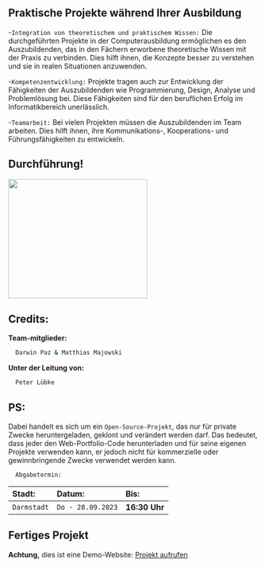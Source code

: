 ## Praktische Projekte während Ihrer Ausbildung
-`Integration von theoretischem und praktischem Wissen:`
Die durchgeführten Projekte in der Computerausbildung ermöglichen es den Auszubildenden, 
das in den Fächern erworbene theoretische Wissen mit der Praxis zu verbinden. 
Dies hilft ihnen, die Konzepte besser zu verstehen und sie in realen Situationen anzuwenden.

-`Kompetenzentwicklung:`
Projekte tragen auch zur Entwicklung der Fähigkeiten der Auszubildenden wie Programmierung, 
Design, Analyse und Problemlösung bei. Diese Fähigkeiten sind für den beruflichen Erfolg im Informatikbereich unerlässlich.

-`Teamarbeit:`
Bei vielen Projekten müssen die Auszubildenden im Team arbeiten. 
Dies hilft ihnen, ihre Kommunikations-, Kooperations- und Führungsfähigkeiten zu entwickeln.

## Durchführung!

<p align='left'>
<img src="https://media.giphy.com/media/gh0RRgkTXedvF0pDc0/giphy.gif" width="280" height="240" frameBorder="0" class="giphy-embed" allowFullScreen></img></p>
<p align="left">

## Credits:

**Team-mitglieder:**

```bash
  Darwin Paz & Matthias Majowski
```
**Unter der Leitung von:**
```bash
  Peter Lübke
```
## PS:
Dabei handelt es sich um ein `Open-Source-Projekt`, das nur für private Zwecke heruntergeladen, geklont und verändert werden darf. 
Das bedeutet, dass jeder den Web-Portfolio-Code herunterladen und für seine eigenen Projekte verwenden kann, 
er jedoch nicht für kommerzielle oder gewinnbringende Zwecke verwendet werden kann.

```http
  Abgabetermin:
```

| Stadt: | Datum:     | Bis:                       |
| :-------- | :------- | :-------------------------------- |
| `Darmstadt`      | `Do - 28.09.2023` | **16:30 Uhr**  |

## Fertiges Projekt
**Achtung,** dies ist eine Demo-Website: 
[Projekt aufrufen](https://darwin-paz.ecuadorit.site/)

